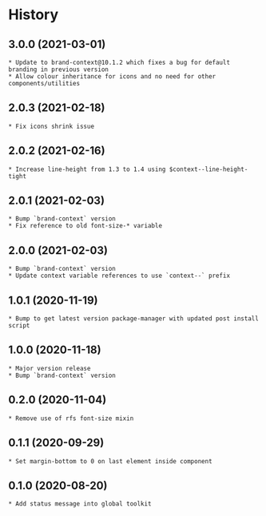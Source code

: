 # History

## 3.0.0 (2021-03-01)
    * Update to brand-context@10.1.2 which fixes a bug for default branding in previous version
    * Allow colour inheritance for icons and no need for other components/utilities

## 2.0.3 (2021-02-18)
    * Fix icons shrink issue

## 2.0.2 (2021-02-16)
    * Increase line-height from 1.3 to 1.4 using $context--line-height-tight 

## 2.0.1 (2021-02-03)
    * Bump `brand-context` version
    * Fix reference to old font-size-* variable

## 2.0.0 (2021-02-03)
    * Bump `brand-context` version
    * Update context variable references to use `context--` prefix

## 1.0.1 (2020-11-19)
    * Bump to get latest version package-manager with updated post install script

## 1.0.0 (2020-11-18)
    * Major version release
    * Bump `brand-context` version

## 0.2.0 (2020-11-04)
    * Remove use of rfs font-size mixin

## 0.1.1 (2020-09-29)
    * Set margin-bottom to 0 on last element inside component 

## 0.1.0 (2020-08-20)
    * Add status message into global toolkit
